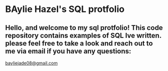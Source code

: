 # BAylie Hazel's SQL protfolio
## Hello, and welcome to my sql protfolio! This code repository contains examples of SQL Ive written. please feel free to take a look and reach out to me via email if you have any questions:
bayliejade08@gmail.com 
